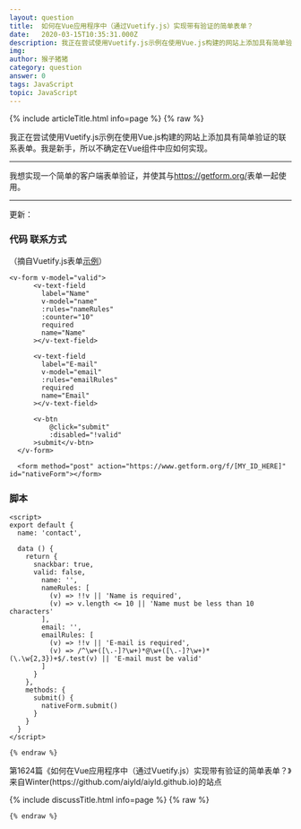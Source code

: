 ```yaml
---
layout: question
title:  如何在Vue应用程序中（通过Vuetify.js）实现带有验证的简单表单？
date:   2020-03-15T10:35:31.000Z
description: 我正在尝试使用Vuetify.js示例在使用Vue.js构建的网站上添加具有简单验证的联系表单。我是新手，所以不确定在Vue组件中应如何实现。我想...
img: 
author: 猴子猪猪
category: question
answer: 0
tags: JavaScript
topic: JavaScript
---
```

<div class="article-root">
  <div class="article">
    {% include articleTitle.html info=page %}
    {% raw %}
    <div class="article-content"><p><font style="vertical-align: inherit;"><font style="vertical-align: inherit;">我正在尝试使用Vuetify.js示例在使用Vue.js构建的网站上添加具有简单验证的联系表单。</font><font style="vertical-align: inherit;">我是新手，所以不确定在Vue组件中应如何实现。</font></font></p>

<hr>

<p><font style="vertical-align: inherit;"><font style="vertical-align: inherit;">我想实现一个简单的客户端表单验证，并使其与</font></font><a href="https://getform.org/" rel="noreferrer"><font style="vertical-align: inherit;"><font style="vertical-align: inherit;">https://getform.org/</font></font></a><font style="vertical-align: inherit;"><font style="vertical-align: inherit;">表单一起使用。</font></font></p>

<hr>

<p><font style="vertical-align: inherit;"><font style="vertical-align: inherit;">更新：</font></font></p>

<h3><font style="vertical-align: inherit;"><font style="vertical-align: inherit;">代码 </font><font style="vertical-align: inherit;">联系方式</font></font></h3>

<p><font style="vertical-align: inherit;"><font style="vertical-align: inherit;">（摘自Vuetify.js表单</font></font><a href="https://github.com/vuetifyjs/docs/blob/master/examples/forms/basic-validation.vue" rel="noreferrer"><font style="vertical-align: inherit;"><font style="vertical-align: inherit;">示例</font></font></a><font style="vertical-align: inherit;"><font style="vertical-align: inherit;">）</font></font></p>

  

<pre class="lang-html prettyprint-override"><code>&lt;v-form v-model="valid"&gt;<font></font>
      &lt;v-text-field<font></font>
        label="Name"<font></font>
        v-model="name"<font></font>
        :rules="nameRules"<font></font>
        :counter="10"<font></font>
        required<font></font>
        name="Name"<font></font>
      &gt;&lt;/v-text-field&gt;<font></font>
<font></font>
      &lt;v-text-field<font></font>
        label="E-mail"<font></font>
        v-model="email"<font></font>
        :rules="emailRules"<font></font>
        required<font></font>
        name="Email"<font></font>
      &gt;&lt;/v-text-field&gt;<font></font>
<font></font>
      &lt;v-btn<font></font>
          @click="submit"<font></font>
          :disabled="!valid"<font></font>
      &gt;submit&lt;/v-btn&gt;<font></font>
  &lt;/v-form&gt;<font></font>
<font></font>
  &lt;form method="post" action="https://www.getform.org/f/[MY_ID_HERE]" id="nativeForm"&gt;&lt;/form&gt;<font></font>
</code></pre>

<h3><font style="vertical-align: inherit;"><font style="vertical-align: inherit;">脚本</font></font></h3>

<pre class="lang-html prettyprint-override"><code>&lt;script&gt;<font></font>
export default {<font></font>
  name: 'contact',<font></font>
<font></font>
  data () {<font></font>
    return {<font></font>
      snackbar: true, <font></font>
      valid: false,<font></font>
        name: '',<font></font>
        nameRules: [<font></font>
          (v) =&gt; !!v || 'Name is required',<font></font>
          (v) =&gt; v.length &lt;= 10 || 'Name must be less than 10 characters'<font></font>
        ],<font></font>
        email: '',<font></font>
        emailRules: [<font></font>
          (v) =&gt; !!v || 'E-mail is required',<font></font>
          (v) =&gt; /^\w+([\.-]?\w+)*@\w+([\.-]?\w+)*(\.\w{2,3})+$/.test(v) || 'E-mail must be valid'<font></font>
        ]<font></font>
      }<font></font>
    },<font></font>
    methods: {<font></font>
      submit() {<font></font>
        nativeForm.submit()<font></font>
      }<font></font>
    }<font></font>
  }<font></font>
&lt;/script&gt;<font></font>
</code></pre></div>
    {% endraw %}
  </div>
  <p class="winter_mark">第1624篇《如何在Vue应用程序中（通过Vuetify.js）实现带有验证的简单表单？》来自Winter(https://github.com/aiyld/aiyld.github.io)的站点</p>
  <div class="discuss-wrapper">
    {% include discussTitle.html info=page %}
    {% raw %}
    
    {% endraw %}
  </div>
<div>
